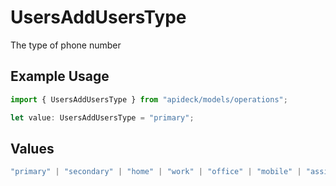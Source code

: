 # UsersAddUsersType

The type of phone number

## Example Usage

```typescript
import { UsersAddUsersType } from "apideck/models/operations";

let value: UsersAddUsersType = "primary";
```

## Values

```typescript
"primary" | "secondary" | "home" | "work" | "office" | "mobile" | "assistant" | "fax" | "direct-dial-in" | "personal" | "other"
```